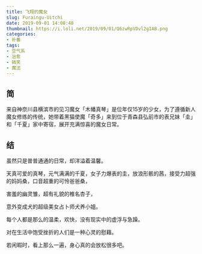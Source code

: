 ```yaml
---
title: 飞翔的魔女
slug: Furaingu-Uitchi
date: 2019-09-01 14:08:48
thumbnail: https://i.loli.net/2019/09/01/Q6zwRpVDvl2gIAB.png
categories:
- 补番
tags:
- 空气系
- 治愈
- 搞笑
- 魔法
---
```


## 简

来自神奈川县横滨市的见习魔女「木幡真琴」是位年仅15岁的少女，为了遵循新人魔女修练的传统，她带着黑猫使魔「奇多」来到位于青森县弘前市的表兄妹「圭」和「千夏」家中寄宿，展开充满惊喜的魔女日常。

## 结

虽然只是普普通通的日常，却洋溢着温馨。

天真可爱的真琴，元气满满的千夏，女子力爆表的圭，放浪形骸的茜，接受力超强的妈妈桑，口音超重的可怜爸爸桑，

害羞的幽灵雏，超有礼貌的椎名杏子，

意外变成犬的超级美女占卜师犬养小姐。

每个人都是那么的温柔，欢快，没有现实中的虚浮与急躁。

对在生活中饱受挫折的人们是一种心灵的慰藉。

若闲暇时，看上那么一遍，身心真的会放松很多吧。
